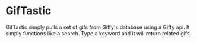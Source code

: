 # GifTastic
GifTastic simply pulls a set of gifs from Giffy's database using a Giffy api.
It simply functions like a search. Type a keyword and it will return related gifs.
